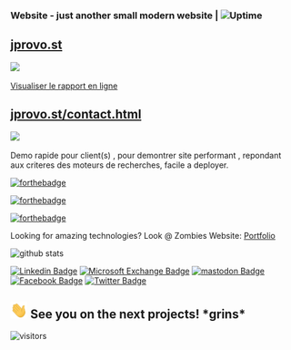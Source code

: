 ### Website - just another small modern website | ![Uptime](https://img.shields.io/endpoint?url=https://raw.githubusercontent.com/l1kw1d/webuptime/master/api/j-provost-my-website/uptime.json)

## [jprovo.st](https://jprovo.st)

![](https://i.imgur.com/Tle22lm.png)

[Visualiser le rapport en ligne](https://lighthouse-dot-webdotdevsite.appspot.com//lh/html?url=https://jprovo.st)

## [jprovo.st/contact.html](https://jprovo.st/contact.html)

![](https://i.imgur.com/hp1mR3R.png)

Demo rapide pour client(s) , pour demontrer site performant , repondant aux criteres des moteurs de recherches, facile a deployer.

[![forthebadge](https://forthebadge.com/images/badges/built-with-love.svg)](https://jprovo.st)

[![forthebadge](https://forthebadge.com/images/badges/works-on-my-machine.svg)](https://jprovo.st)

[![forthebadge](https://forthebadge.com/images/badges/you-didnt-ask-for-this.svg)](https://jprovo.st)

Looking for amazing technologies? Look @ Zombies Website: [Portfolio](https://zombie.technology/)

![github stats](https://github-readme-stats.vercel.app/api?username=l1kw1d&show_icons=true)

[![Linkedin Badge](https://img.shields.io/badge/-JProvost-blue?style=flat-square&logo=Linkedin&logoColor=white&link=https://www.linkedin.com/in/jonathan-provost-it/)](https://pin.plus/LINKEDIN) 
[![Microsoft Exchange Badge](https://img.shields.io/badge/Microsoft-Exchange-0078D4?style=flat-square&logo=Exchange&logoColor=white&link=mailto:reports@multi.live)](mailto:reports@multi.live)
[![mastodon Badge](https://img.shields.io/badge/-JProvost-blue?style=flat-square&logo=mastodon&logoColor=white&link=https://pin.plus/MASTODON)](https://pin.plus/MASTODON)
[![Facebook Badge](https://img.shields.io/badge/JP-blue?style=flat-square&logo=Facebook&logoColor=white&link=https://pin.plus/FB)](https://pin.plus/FB)
[![Twitter Badge](https://img.shields.io/badge/@sansmotdepasse-blue?style=flat-square&logo=Twitter&logoColor=white&link=https://pin.plus/TW)](https://pin.plus/TW)
<h2><a href="https://pin.plus/JP"><img src="https://raw.githubusercontent.com/ABSphreak/ABSphreak/master/gifs/Hi.gif" width="30px"></a> See you on the next projects! *grins*</h2>

![visitors](https://visitor-badge.glitch.me/badge?page_id=l1kw1d.l1kw1d)
